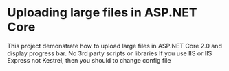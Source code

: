 # Uploading large files in ASP.NET Core
This project demonstrate how to upload large files in ASP.NET Core 2.0 and display progress bar.
No 3rd party scripts or libraries
If you use IIS or IIS Express not Kestrel, then you should to change config file
<requestLimits maxAllowedContentLength="50000000" />

